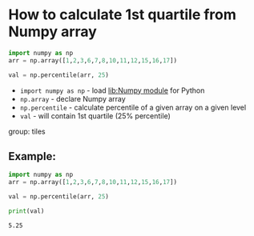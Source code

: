 # How to calculate 1st quartile from Numpy array

```python
import numpy as np
arr = np.array([1,2,3,6,7,8,10,11,12,15,16,17])

val = np.percentile(arr, 25)
```

- `import numpy as np` - load [lib:Numpy module](/python-numpy/how-to-install-python-numpy-lib) for Python
- `np.array` - declare Numpy array
- `np.percentile` - calculate percentile of a given array on a given level
- `val` - will contain 1st quartile (25% percentile)

group: tiles

## Example: 
```python
import numpy as np
arr = np.array([1,2,3,6,7,8,10,11,12,15,16,17])

val = np.percentile(arr, 25)

print(val)
```
```
5.25

```

